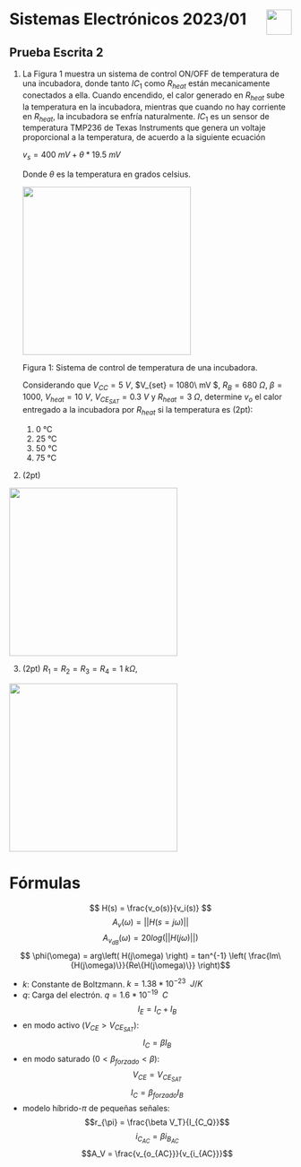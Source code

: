 # <img src="https://julianodb.github.io/SISTEMAS_ELECTRONICOS_PARA_INGENIERIA_BIOMEDICA/img/logo_fing.png?raw=true" align="right" height="45"> Sistemas Electrónicos 2023/01
## Prueba Escrita 2


1. La Figura 1 muestra un sistema de control ON/OFF de temperatura de una incubadora, donde tanto $IC_1$ como $R_{heat}$ están mecanicamente conectados a ella. Cuando encendido, el calor generado en $R_{heat}$ sube la temperatura en la incubadora, mientras que cuando no hay corriente en $R_{heat}$, la incubadora se enfría naturalmente. $IC_1$ es un sensor de temperatura TMP236 de Texas Instruments que genera un voltaje proporcional a la temperatura, de acuerdo a la siguiente ecuación 

    $v_s = 400\ mV + \theta*19.5\ mV$

    Donde $\theta$ es la temperatura en grados celsius.

    <img src="https://julianodb.github.io/electronic_circuits_diagrams/temperature_control_1.png" width="300">

    Figura 1: Sistema de control de temperatura de una incubadora.

    Considerando que $V_{CC} = 5\ V$, $V_{set} = 1080\ mV $, $R_B = 680\ \Omega$, $\beta = 1000$, $V_{heat} = 10\ V$, $V_{CE_{SAT}} = 0.3\ V$ y $R_{heat} = 3\ \Omega$, determine $v_o$ el calor entregado a la incubadora por $R_{heat}$ si la temperatura es (2pt):
    1. 0 °C
    1. 25 °C
    1. 50 °C
    1. 75 °C

2. (2pt)

<img src="https://julianodb.github.io/electronic_circuits_diagrams/temperature_control_2.png" width="300"> 

3. (2pt)
 $R_1 = R_2 = R_3 = R_4 = 1\ k\Omega$,
<img src="https://julianodb.github.io/electronic_circuits_diagrams/temperature_control_3.png" width="300"> 

# Fórmulas
$$ H(s) = \frac{v_o(s)}{v_i(s)} $$
$$ A_v(\omega) = || H(s=j\omega) ||$$
$$ A_{v_{dB}}(\omega) = 20 log\left(|| H(j\omega) ||\right)$$
$$ \phi(\omega) = arg\left( H(j\omega) \right) = tan^{-1} \left( \frac{Im\{H(j\omega)\}}{Re\{H(j\omega)\}} \right)$$

- $k$: Constante de Boltzmann. $k=1.38 * 10^{-23}\enspace J/K$
- $q$: Carga del electrón. $q=1.6*10^{-19}\enspace C$
$$I_E = I_C + I_B$$
- en modo activo ($V_{CE} > V_{CE_{SAT}}$):
$$I_C = \beta I_B $$
- en modo saturado ($0 < \beta_{forzado} < \beta$):
$$V_{CE} = V_{CE_{SAT}}$$
$$I_C = \beta_{forzado} I_B $$
- modelo híbrido-$\pi$ de pequeñas señales:
$$r_{\pi} = \frac{\beta V_T}{I_{C_Q}}$$
$$i_{C_{AC}} = \beta i_{B_{AC}} $$
$$A_V = \frac{v_{o_{AC}}}{v_{i_{AC}}}$$
